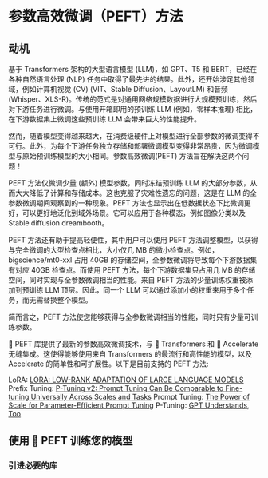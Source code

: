 # 参数高效微调（PEFT）方法
## 动机
基于 Transformers 架构的大型语言模型 (LLM)，如 GPT、T5 和 BERT，已经在各种自然语言处理 (NLP) 任务中取得了最先进的结果。此外，还开始涉足其他领域，例如计算机视觉 (CV) (VIT、Stable Diffusion、LayoutLM) 和音频 (Whisper、XLS-R)。传统的范式是对通用网络规模数据进行大规模预训练，然后对下游任务进行微调。与使用开箱即用的预训练 LLM (例如，零样本推理) 相比，在下游数据集上微调这些预训练 LLM 会带来巨大的性能提升。

然而，随着模型变得越来越大，在消费级硬件上对模型进行全部参数的微调变得不可行。此外，为每个下游任务独立存储和部署微调模型变得非常昂贵，因为微调模型与原始预训练模型的大小相同。参数高效微调(PEFT) 方法旨在解决这两个问题！

PEFT 方法仅微调少量 (额外) 模型参数，同时冻结预训练 LLM 的大部分参数，从而大大降低了计算和存储成本。这也克服了灾难性遗忘的问题，这是在 LLM 的全参数微调期间观察到的一种现象。PEFT 方法也显示出在低数据状态下比微调更好，可以更好地泛化到域外场景。它可以应用于各种模态，例如图像分类以及 Stable diffusion dreambooth。

PEFT 方法还有助于提高轻便性，其中用户可以使用 PEFT 方法调整模型，以获得与完全微调的大型检查点相比，大小仅几 MB 的微小检查点。例如， bigscience/mt0-xxl 占用 40GB 的存储空间，全参数微调将导致每个下游数据集有对应 40GB 检查点。而使用 PEFT 方法，每个下游数据集只占用几 MB 的存储空间，同时实现与全参数微调相当的性能。来自 PEFT 方法的少量训练权重被添加到预训练 LLM 顶层。因此，同一个 LLM 可以通过添加小的权重来用于多个任务，而无需替换整个模型。

简而言之，PEFT 方法使您能够获得与全参数微调相当的性能，同时只有少量可训练参数。

🤗 PEFT 库提供了最新的参数高效微调技术，与 🤗 Transformers 和 🤗 Accelerate 无缝集成。这使得能够使用来自 Transformers 的最流行和高性能的模型，以及 Accelerate 的简单性和可扩展性。以下是目前支持的 PEFT 方法:

LoRA: [LORA: LOW-RANK ADAPTATION OF LARGE LANGUAGE MODELS](https://arxiv.org/pdf/2106.09685.pdf)
Prefix Tuning: [P-Tuning v2: Prompt Tuning Can Be Comparable to Fine-tuning Universally Across Scales and Tasks](https://arxiv.org/pdf/2110.07602.pdf)
Prompt Tuning: [The Power of Scale for Parameter-Efficient Prompt Tuning](https://arxiv.org/pdf/2104.08691.pdf)
P-Tuning: [GPT Understands](https://arxiv.org/pdf/2103.10385.pdf), [Too](https://arxiv.org/pdf/2103.10385.pdf)

## 使用 🤗 PEFT 训练您的模型
### 引进必要的库
